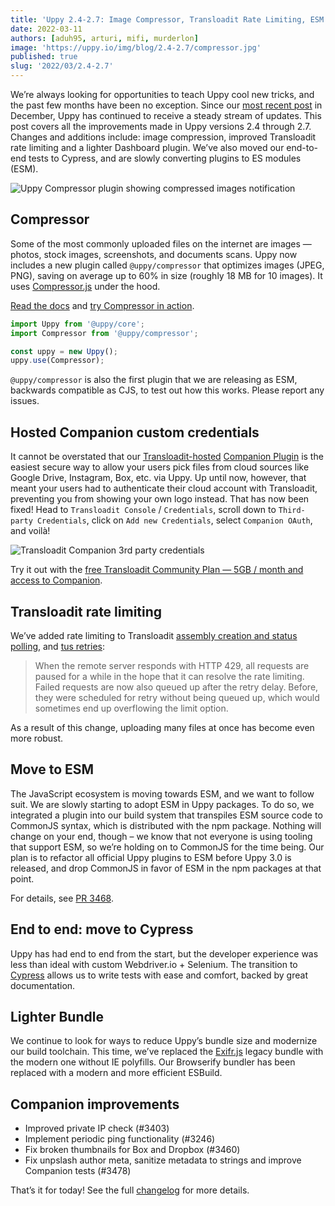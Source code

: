 ```yaml
---
title: 'Uppy 2.4-2.7: Image Compressor, Transloadit Rate Limiting, ESM'
date: 2022-03-11
authors: [aduh95, arturi, mifi, murderlon]
image: 'https://uppy.io/img/blog/2.4-2.7/compressor.jpg'
published: true
slug: '2022/03/2.4-2.7'
---
```


We’re always looking for opportunities to teach Uppy cool new tricks, and the
past few months have been no exception. Since our
[most recent post](https://uppy.io/blog/2021/12/2.1-2.3/) in December, Uppy has
continued to receive a steady stream of updates. This post covers all the
improvements made in Uppy versions 2.4 through 2.7. Changes and additions
include: image compression, improved Transloadit rate limiting and a lighter
Dashboard plugin. We’ve also moved our end-to-end tests to Cypress, and are
slowly converting plugins to ES modules (ESM).

<img className="border" alt="Uppy Compressor plugin showing compressed images notification" src="/img/blog/2.4-2.7/compressor.jpg" />

<!--truncate-->

## Compressor

Some of the most commonly uploaded files on the internet are images — photos,
stock images, screenshots, and documents scans. Uppy now includes a new plugin
called `@uppy/compressor` that optimizes images (JPEG, PNG), saving on average
up to 60% in size (roughly 18 MB for 10 images). It uses
[Compressor.js](https://github.com/fengyuanchen/compressorjs) under the hood.

[Read the docs](https://uppy.io/docs/compressor/) and
[try Compressor in action](https://uppy.io/examples/dashboard/).

```js
import Uppy from '@uppy/core';
import Compressor from '@uppy/compressor';

const uppy = new Uppy();
uppy.use(Compressor);
```

`@uppy/compressor` is also the first plugin that we are releasing as ESM,
backwards compatible as CJS, to test out how this works. Please report any
issues.

## Hosted Companion custom credentials

It cannot be overstated that our
[Transloadit-hosted](https://transloadit.com/docs/sdks/uppy/)
[Companion Plugin](https://uppy.io/docs/companion/) is the easiest secure way to
allow your users pick files from cloud sources like Google Drive, Instagram,
Box, etc. via Uppy. Up until now, however, that meant your users had to
authenticate their cloud account with Transloadit, preventing you from showing
your own logo instead. That has now been fixed! Head to `Transloadit Console` /
`Credentials`, scroll down to `Third-party Credentials`, click on
`Add new Credentials`, select `Companion OAuth`, and voilà!

<img className="border" alt="Transloadit Companion 3rd party credentials" src="/img/blog/2.4-2.7/companion-3rd-party-oauth.jpg" />

Try it out with the
[free Transloadit Community Plan — 5GB / month and access to Companion](https://transloadit.com/pricing/).

## Transloadit rate limiting

We’ve added rate limiting to Transloadit
[assembly creation and status polling](https://github.com/transloadit/uppy/pull/3429),
and [tus retries](https://github.com/transloadit/uppy/pull/3394):

> When the remote server responds with HTTP 429, all requests are paused for a
> while in the hope that it can resolve the rate limiting. Failed requests are
> now also queued up after the retry delay. Before, they were scheduled for
> retry without being queued up, which would sometimes end up overflowing the
> limit option.

As a result of this change, uploading many files at once has become even more
robust.

## Move to ESM

The JavaScript ecosystem is moving towards ESM, and we want to follow suit. We
are slowly starting to adopt ESM in Uppy packages. To do so, we integrated a
plugin into our build system that transpiles ESM source code to CommonJS syntax,
which is distributed with the npm package. Nothing will change on your end,
though – we know that not everyone is using tooling that support ESM, so we’re
holding on to CommonJS for the time being. Our plan is to refactor all official
Uppy plugins to ESM before Uppy 3.0 is released, and drop CommonJS in favor of
ESM in the npm packages at that point.

For details, see [PR 3468](https://github.com/transloadit/uppy/pull/3468).

## End to end: move to Cypress

Uppy has had end to end from the start, but the developer experience was less
than ideal with custom Webdriver.io + Selenium. The transition to
[Cypress](https://github.com/transloadit/uppy/pull/3444) allows us to write
tests with ease and comfort, backed by great documentation.

## Lighter Bundle

We continue to look for ways to reduce Uppy’s bundle size and modernize our
build toolchain. This time, we’ve replaced the
[Exifr.js](https://github.com/exif-js/exif-js) legacy bundle with the modern one
without IE polyfills. Our Browserify bundler has been replaced with a modern and
more efficient ESBuild.

## Companion improvements

- Improved private IP check (#3403)
- Implement periodic ping functionality (#3246)
- Fix broken thumbnails for Box and Dropbox (#3460)
- Fix unpslash author meta, sanitize metadata to strings and improve Companion
  tests (#3478)

That’s it for today! See the full
[changelog](https://github.com/transloadit/uppy/blob/master/CHANGELOG.md#1300)
for more details.
